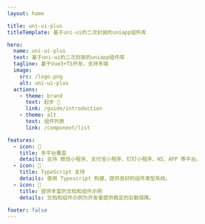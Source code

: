 ```yaml
---
layout: home

title: uni-ui-plus
titleTemplate: 基于uni-ui的二次封装的uniapp组件库

hero:
  name: uni-ui-plus
  text: 基于uni-ui的二次封装的uniapp组件库
  tagline: 基于Vue3+TS开发，支持多端
  image:
    src: /logo.png
    alt: uni-ui-plus
  actions:
    - theme: brand
      text: 起步 🚀
      link: /guide/introduction
    - theme: alt
      text: 组件列表
      link: /component/list

features:
  - icon: 🎯
    title: 多平台覆盖
    details: 支持 微信小程序、支付宝小程序、钉钉小程序、H5、APP 等平台。
  - icon: 💪
    title: TypeScript 支持
    details: 使用 Typescript 构建，提供良好的组件类型系统。
  - icon: 📖
    title: 提供丰富的文档和组件示例
    details: 文档和组件示例为开发者提供稳定的后勤保障。

footer: false
---
```



